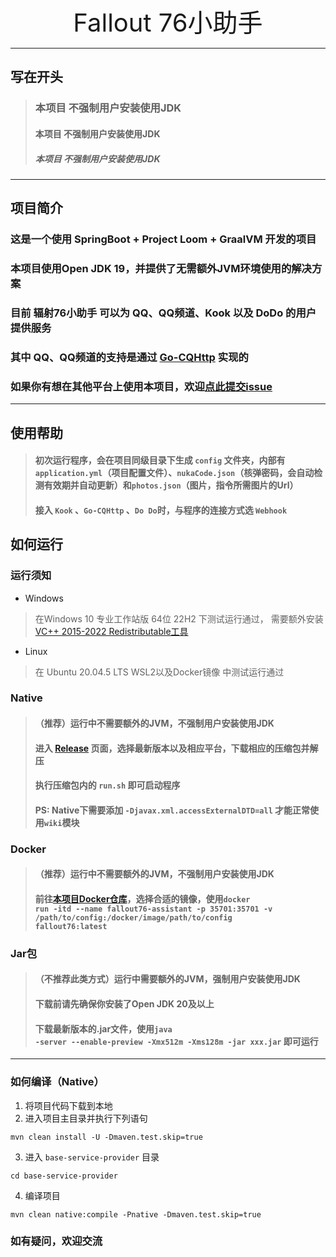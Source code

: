 <br>
<div align="center" style="font-size: 40px">
Fallout 76小助手
</div>

***
## 写在开头
>
> ###   本项目 不强制用户安装使用JDK
> ####  本项目 不强制用户安装使用JDK
> ##### 本项目 不强制用户安装使用JDK
> 
***
## 项目简介
### 这是一个使用 SpringBoot + Project Loom + GraalVM 开发的项目
### 本项目使用Open JDK 19，并提供了无需额外JVM环境使用的解决方案
### 目前 辐射76小助手 可以为 QQ、QQ频道、Kook 以及 DoDo 的用户提供服务
### 其中 QQ、QQ频道的支持是通过 [Go-CQHttp](https://github.com/Mrs4s/go-cqhttp) 实现的
### 如果你有想在其他平台上使用本项目，欢迎[点此提交issue](https://github.com/wssy001/fallout76-public/issues/new?assignees=&labels=feature+request&template=feature.md&title=)
***
## 使用帮助
> #### 初次运行程序，会在项目同级目录下生成 <code>config</code> 文件夹，内部有 `application.yml`（项目配置文件）、`nukaCode.json`（核弹密码，会自动检测有效期并自动更新）和`photos.json`（图片，指令所需图片的Url）
> #### 接入 `Kook` 、`Go-CQHttp` 、`Do Do`时，与程序的连接方式选 `Webhook`
## 如何运行
### 运行须知
- Windows
> 在Windows 10 专业工作站版 64位 22H2 下测试运行通过， 需要额外安装 [VC++ 2015-2022 Redistributable工具](https://learn.microsoft.com/en-US/cpp/windows/latest-supported-vc-redist?view=msvc-170#visual-studio-2015-2017-2019-and-2022)
- Linux
> 在 Ubuntu 20.04.5 LTS WSL2以及Docker镜像 中测试运行通过
### Native
>#### （推荐）运行中不需要额外的JVM，不强制用户安装使用JDK
> #### 进入 [Release](https://github.com/wssy001/fallout76-public/releases) 页面，选择最新版本以及相应平台，下载相应的压缩包并解压
> #### 执行压缩包内的 <code>run.sh</code> 即可启动程序
> #### PS: Native下需要添加 `-Djavax.xml.accessExternalDTD=all` 才能正常使用`wiki`模块
### Docker
> ####  （推荐）运行中不需要额外的JVM，不强制用户安装使用JDK
> ####   前往[本项目Docker仓库](https://hub.docker.com/r/wssy001/fallout76-public)，选择合适的镜像，使用<code>docker run -itd --name fallout76-assistant -p 35701:35701 -v /path/to/config:/docker/image/path/to/config fallout76:latest</code>
### Jar包
>#### （不推荐此类方式）运行中需要额外的JVM，强制用户安装使用JDK
>####  下载前请先确保你安装了Open JDK 20及以上
>####  下载最新版本的.jar文件，使用<code>java -server --enable-preview -Xmx512m -Xms128m -jar xxx.jar</code> 即可运行
***
### 如何编译（Native）
1. 将项目代码下载到本地
2. 进入项目主目录并执行下列语句
```shell
mvn clean install -U -Dmaven.test.skip=true
```
3. 进入 <code>base-service-provider</code> 目录
```shell
cd base-service-provider
```
4. 编译项目
```shell
mvn clean native:compile -Pnative -Dmaven.test.skip=true
```
### 如有疑问，欢迎交流
